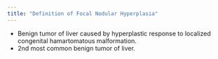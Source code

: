 ```yaml
---
title: "Definition of Focal Nodular Hyperplasia"
---
```

* Benign tumor of liver caused by hyperplastic response to localized congenital hamartomatous malformation.
* 2nd most common benign tumor of liver.

